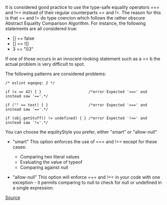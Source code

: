 It is considered good practice to use the type-safe equality operators === and !== instead of their regular counterparts == and !=.
The reason for this is that == and != do type coercion which follows the rather obscure Abstract Equality Comparison Algorithm. For instance, the following statements are all considered true:

* [] == false
* [] == ![]
* 3 == "03"

If one of those occurs in an innocent-looking statement such as a == b the actual problem is very difficult to spot.

The following patterns are considered problems:

```
/* eslint eqeqeq: 2 */

if (x == 42) { }                     /*error Expected '===' and instead saw '=='.*/

if ("" == text) { }                  /*error Expected '===' and instead saw '=='.*/

if (obj.getStuff() != undefined) { } /*error Expected '!==' and instead saw '!='.*/
```

You can choose the equlityStyle you prefer, either "smart" or "allow-null"

* "smart"
This option enforces the use of === and !== except for these cases:

  * Comparing two literal values
  * Evaluating the value of typeof
  * Comparing against null
  

* "allow-null"
This option will enforce === and !== in your code with one exception - it permits comparing to null to check for null or undefined in a single expression.

[Source](http://eslint.org/docs/rules/eqeqeq)
